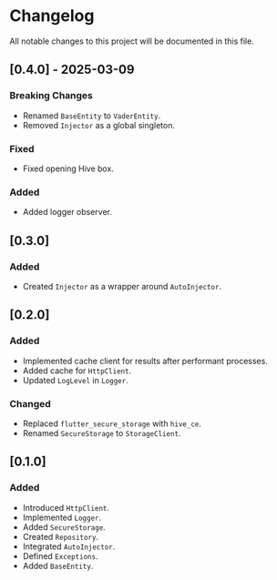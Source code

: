 # Changelog

All notable changes to this project will be documented in this file.


<!-- ## [Unreleased] - 2025-02-26 -->


## [0.4.0] - 2025-03-09
### Breaking Changes
- Renamed `BaseEntity` to `VaderEntity`.
- Removed `Injector` as a global singleton.
  
### Fixed
- Fixed opening Hive box.
  
### Added
- Added logger observer.


## [0.3.0]
### Added
- Created `Injector` as a wrapper around `AutoInjector`.


## [0.2.0]
### Added
- Implemented cache client for results after performant processes.
- Added cache for `HttpClient`.
- Updated `LogLevel` in `Logger`.

### Changed
- Replaced `flutter_secure_storage` with `hive_ce`.
- Renamed `SecureStorage` to `StorageClient`.


## [0.1.0]
### Added
- Introduced `HttpClient`.
- Implemented `Logger`.
- Added `SecureStorage`.
- Created `Repository`.
- Integrated `AutoInjector`.
- Defined `Exceptions`.
- Added `BaseEntity`.
